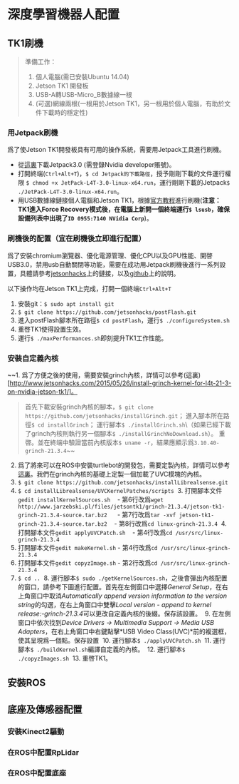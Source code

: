 # 深度學習機器人配置

## TK1刷機
> 準備工作： 
> 1. 個人電腦\(需已安裝Ubuntu 14.04\)
> 2. Jetson TK1 開發板
> 3. USB-A轉USB-Micro_B數據線一根
> 4. \(可選)網線兩根\(一根用於Jetson TK1，另一根用於個人電腦，有助於文件下載時的穩定性)

### 用Jetpack刷機
爲了使Jetson TK1開發板具有可用的操作系統，需要用Jetpack工具進行刷機。
- 從[這裏](https://developer.nvidia.com/embedded/downloads?#?tx=$product,jetson_tk1)下載Jetpack3.0 \(需登錄Nvidia developer賬號\)。
- 打開終端\(`Ctrl+Alt+T`)，`$ cd Jetpack的下載路徑`，授予剛剛下載的文件運行權限 `$ chmod +x JetPack-L4T-3.0-linux-x64.run`，運行剛剛下載的Jetpack`$ ./JetPack-L4T-3.0-linux-x64.run`。
- 用USB數據線鏈接個人電腦和Jetson TK1，根據[官方教程](http://docs.nvidia.com/jetpack-l4t/index.html#developertools/mobile/jetpack/l4t/3.0/jetpack_l4t_install.htm)進行刷機\(**注意：TK1進入Force Recovery模式後，在電腦上新開一個終端運行`$ lsusb`，確保設備列表中出現了`ID 0955:7140 NVidia Corp`**)。

### 刷機後的配置（宜在刷機後立即進行配置）
爲了安裝chromium瀏覽器、優化電源管理、優化CPU以及GPU性能、開啓USB3.0，禁用usb自動關閉等功能，需要在成功用Jetpack刷機後進行一系列設置，具體請參考[jetsonhacks](http://www.jetsonhacks.com/2015/03/10/after-lt4-21-3-flash-setup-nvidia-jetson-tk1/)上的鏈接，以及[github](https://github.com/jetsonhacks/postFlash)上的說明。

以下操作均在Jetson TK1上完成，打開一個終端`Ctrl+Alt+T`
  1. 安裝git：`$ sudo apt install git`
  2. `$ git clone https://github.com/jetsonhacks/postFlash.git`
  3. 進入postFlash腳本所在路徑`$ cd postFlash`，運行`$ ./configureSystem.sh`
  4. 重啓TK1使得設置生效。
  5. 運行`$ ./maxPerformances.sh`即刻提升TK1工作性能。

### 安裝自定義內核
~~1. 爲了方便之後的使用，需要安裝grinch內核，詳情可以參考(這裏)[http://www.jetsonhacks.com/2015/05/26/install-grinch-kernel-for-l4t-21-3-on-nvidia-jetson-tk1/]。
> 首先下載安裝grinch內核的腳本，`$ git clone https://github.com/jetsonhacks/installGrinch.git`；
> 進入腳本所在路徑`$ cd installGrinch`；
> 運行腳本`$ ./installGrinch.sh`\（如果已經下載了grinch內核則執行另一個腳本`$ ./installGrinchNoDownload.sh`）。
> 重啓。並在終端中驗證當前內核版本`$ uname -r`，結果應顯示爲`3.10.40-grinch-21.3.4`~~
2. 爲了將來可以在ROS中安裝turtlebot的開發包，需要定製內核，詳情可以參考[這裏](http://www.jetsonhacks.com/2016/06/29/build-custom-kernel-nvidia-jetson-tk1/)。我們在grinch內核的基礎上定製一個加載了UVC模塊的內核。
  1. `$ git clone https://github.com/jetsonhacks/installLibrealsense.git`
  2. `$ cd installLibrealsense/UVCKernelPatches/scripts`
  3. 打開腳本文件`gedit installKernelSources.sh`
    - 第6行改爲`wget http://www.jarzebski.pl/files/jetsontk1/grinch-21.3.4/jetson-tk1-grinch-21.3.4-source.tar.bz2
`
    - 第7行改爲`tar -xvf jetson-tk1-grinch-21.3.4-source.tar.bz2`
    - 第8行改爲`cd linux-grinch-21.3.4`
  4. 打開腳本文件`gedit applyUVCPatch.sh`
    - 第4行改爲`cd /usr/src/linux-grinch-21.3.4`
  5. 打開腳本文件`gedit makeKernel.sh`
    - 第4行改爲`cd /usr/src/linux-grinch-21.3.4`
  6. 打開腳本文件`gedit copyzImage.sh`
    - 第2行改爲`cd /usr/src/linux-grinch-21.3.4`
  7. `$ cd ..`
  8. 運行腳本`$ sudo ./getKernelSources.sh`，之後會彈出內核配置的窗口，請參考下圖進行配置。首先在左側窗口中選擇*General Setup*，在右上角窗口中取消*Automatically append version information to the version string*的勾選，在右上角窗口中雙擊*Local version - append to kernel release:-grinch-21.3.4*可以更改自定義內核的後綴。保存該設置。
  9. 在左側窗口中依次找到*Device Drivers -> Multimedia Support -> Media USB Adapters*，在右上角窗口中右鍵點擊*USB Video Class(UVC)*前的複選框，使其呈現爲一個點。保存設置
  10. 運行腳本`$ ./applyUVCPatch.sh`
  11. 運行腳本`$ ./buildKernel.sh`編譯自定義的內核。
  12. 運行腳本`$ ./copyzImages.sh`
  13. 重啓TK1。

## 安裝ROS

## 底座及傳感器配置

### 安裝Kinect2驅動

### 在ROS中配置RpLidar

### 在ROS中配置底座
